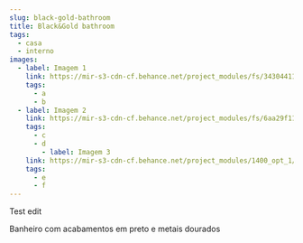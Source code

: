 ```yaml
---
slug: black-gold-bathroom
title: Black&Gold bathroom
tags:
  - casa
  - interno
images:
  - label: Imagem 1
    link: https://mir-s3-cdn-cf.behance.net/project_modules/fs/343044116902095.606baaa81d45e.png
    tags:
      - a
      - b
  - label: Imagem 2
    link: https://mir-s3-cdn-cf.behance.net/project_modules/fs/6aa29f116902095.606baaa81dcda.png
    tags:
      - c
      - d
        - label: Imagem 3
    link: https://mir-s3-cdn-cf.behance.net/project_modules/1400_opt_1/bc2b31116902095.606baaa5ec70d.png
    tags:
      - e
      - f
---
```


Test edit

Banheiro com acabamentos em preto e metais dourados
